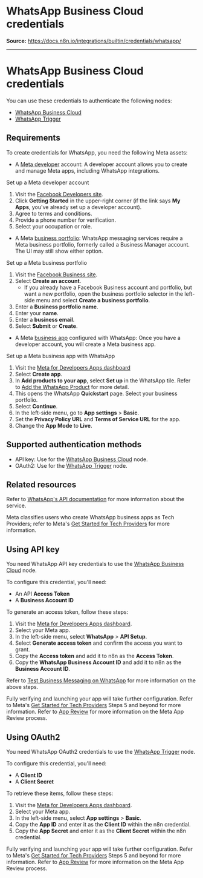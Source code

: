 # WhatsApp Business Cloud credentials

**Source:** https://docs.n8n.io/integrations/builtin/credentials/whatsapp/

---

# WhatsApp Business Cloud credentials

You can use these credentials to authenticate the following nodes:

- [WhatsApp Business Cloud](../../app-nodes/n8n-nodes-base.whatsapp/)
- [WhatsApp Trigger](../../trigger-nodes/n8n-nodes-base.whatsapptrigger/)

## Requirements

To create credentials for WhatsApp, you need the following Meta assets:

- A [Meta developer](https://developers.facebook.com/docs/development/register) account: A developer account allows you to create and manage Meta apps, including WhatsApp integrations.

Set up a Meta developer account

1. Visit the [Facebook Developers site](https://developers.facebook.com).
2. Click **Getting Started** in the upper-right corner (if the link says **My Apps**, you've already set up a developer account).
3. Agree to terms and conditions.
4. Provide a phone number for verification.
5. Select your occupation or role.

- A Meta [business portfolio](https://www.facebook.com/business/help/1710077379203657?id=180505742745347): WhatsApp messaging services require a Meta business portfolio, formerly called a Business Manager account. The UI may still show either option.

Set up a Meta business portfolio

1. Visit the [Facebook Business site](https://business.facebook.com).
2. Select **Create an account**.
   - If you already have a Facebook Business account and portfolio, but want a new portfolio, open the business portfolio selector in the left-side menu and select **Create a business portfolio**.
3. Enter a **Business portfolio name**.
4. Enter your **name**.
5. Enter a **business email**.
6. Select **Submit** or **Create**.

- A Meta [business app](https://developers.facebook.com/docs/development/create-an-app/) configured with WhatsApp: Once you have a developer account, you will create a Meta business app.

Set up a Meta business app with WhatsApp

1. Visit the [Meta for Developers Apps dashboard](https://developers.facebook.com/apps/)
2. Select **Create app**.
3. In **Add products to your app**, select **Set up** in the WhatsApp tile. Refer to [Add the WhatsApp Product](https://developers.facebook.com/docs/whatsapp/solution-providers/get-started-for-tech-providers#step-3--add-the-whatsapp-product) for more detail.
4. This opens the WhatsApp **Quickstart** page. Select your business portfolio.
5. Select **Continue**.
6. In the left-side menu, go to **App settings** > **Basic**.
7. Set the **Privacy Policy URL** and **Terms of Service URL** for the app.
8. Change the **App Mode** to **Live**.

## Supported authentication methods

- API key: Use for the [WhatsApp Business Cloud](../../app-nodes/n8n-nodes-base.whatsapp/) node.
- OAuth2: Use for the [WhatsApp Trigger](../../trigger-nodes/n8n-nodes-base.whatsapptrigger/) node.

## Related resources

Refer to [WhatsApp's API documentation](https://developers.facebook.com/docs/whatsapp/#platform-apis) for more information about the service.

Meta classifies users who create WhatsApp business apps as Tech Providers; refer to Meta's [Get Started for Tech Providers](https://developers.facebook.com/docs/whatsapp/solution-providers/get-started-for-tech-providers) for more information.

## Using API key

You need WhatsApp API key credentials to use the [WhatsApp Business Cloud](../../app-nodes/n8n-nodes-base.whatsapp/) node.

To configure this credential, you'll need:

- An API **Access Token**
- A **Business Account ID**

To generate an access token, follow these steps:

1. Visit the [Meta for Developers Apps dashboard](https://developers.facebook.com/apps/).
2. Select your Meta app.
3. In the left-side menu, select **WhatsApp** > **API Setup**.
4. Select **Generate access token** and confirm the access you want to grant.
5. Copy the **Access token** and add it to n8n as the **Access Token**.
6. Copy the **WhatsApp Business Account ID** and add it to n8n as the **Business Account ID**.

Refer to [Test Business Messaging on WhatsApp](https://developers.facebook.com/docs/whatsapp/solution-providers/become-a-tech-provider-legacy-flow#step-4--test-business-messaging-on-whatsapp) for more information on the above steps.

Fully verifying and launching your app will take further configuration. Refer to Meta's [Get Started for Tech Providers](https://developers.facebook.com/docs/whatsapp/solution-providers/become-a-tech-provider-legacy-flow#step-5--scale-your-solution) Steps 5 and beyond for more information. Refer to [App Review](https://developers.facebook.com/docs/resp-plat-initiatives/app-review) for more information on the Meta App Review process.

## Using OAuth2

You need WhatsApp OAuth2 credentials to use the [WhatsApp Trigger](../../trigger-nodes/n8n-nodes-base.whatsapptrigger/) node.

To configure this credential, you'll need:

- A **Client ID**
- A **Client Secret**

To retrieve these items, follow these steps:

1. Visit the [Meta for Developers Apps dashboard](https://developers.facebook.com/apps/).
2. Select your Meta app.
3. In the left-side menu, select **App settings** > **Basic**.
4. Copy the **App ID** and enter it as the **Client ID** within the n8n credential.
5. Copy the **App Secret** and enter it as the **Client Secret** within the n8n credential.

Fully verifying and launching your app will take further configuration. Refer to Meta's [Get Started for Tech Providers](https://developers.facebook.com/docs/whatsapp/solution-providers/become-a-tech-provider-legacy-flow#step-5--scale-your-solution) Steps 5 and beyond for more information. Refer to [App Review](https://developers.facebook.com/docs/resp-plat-initiatives/app-review) for more information on the Meta App Review process.
